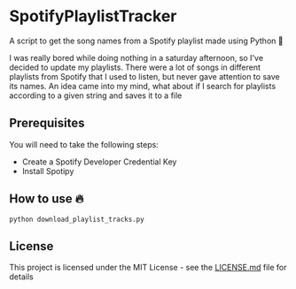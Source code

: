 # SpotifyPlaylistTracker
A script to get the song names from a Spotify playlist made using Python :metal:

I was really bored while doing nothing in a saturday afternoon, so I've decided to update my playlists. There were a lot of songs in different playlists from Spotify that I used to listen, but never gave attention to save its names. An idea came into my mind, what about if I search for playlists according to a given string and saves it to a file

## Prerequisites

You will need to take the following steps:
- Create a Spotify Developer Credential Key
- Install Spotipy 

## **How to use** :fire:  
```
python download_playlist_tracks.py
```

## License

This project is licensed under the MIT License - see the [LICENSE.md](LICENSE.md) file for details
